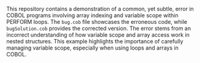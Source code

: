 This repository contains a demonstration of a common, yet subtle, error in COBOL programs involving array indexing and variable scope within PERFORM loops. The `bug.cob` file showcases the erroneous code, while `bugSolution.cob` provides the corrected version. The error stems from an incorrect understanding of how variable scope and array access work in nested structures. This example highlights the importance of carefully managing variable scope, especially when using loops and arrays in COBOL.